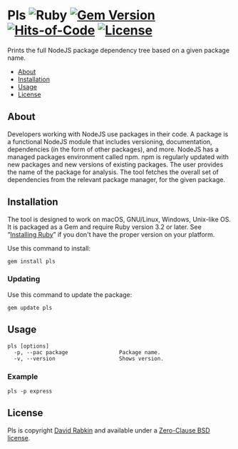 # Pls ![Ruby](https://github.com/rdavid/pls/workflows/Ruby/badge.svg) [![Gem Version](https://badge.fury.io/rb/pls.svg)](https://badge.fury.io/rb/pls) [![Hits-of-Code](https://hitsofcode.com/github/rdavid/pls)](https://hitsofcode.com/view/github/rdavid/pls) [![License](https://img.shields.io/badge/license-0BSD-green)](https://github.com/rdavid/pls/blob/master/LICENSE)
Prints the full NodeJS package dependency tree based on a given package name.

* [About](#about)
* [Installation](#installation)
* [Usage](#usage)
* [License](#license)

## About
Developers working with NodeJS use packages in their code. A package is a
functional NodeJS module that includes versioning, documentation, dependencies
(in the form of other packages), and more. NodeJS has a managed packages
environment called npm. npm is regularly updated with new packages and new
versions of existing packages. The user provides the name of the package for
analysis. The tool fetches the overall set of dependencies from the relevant
package manager, for the given package.

## Installation
The tool is designed to work on macOS, GNU/Linux, Windows, Unix-like OS. It is
packaged as a Gem and require Ruby version 3.2 or later.  See “[Installing
Ruby](https://www.ruby-lang.org/en/documentation/installation/)” if you don't
have the proper version on your platform.

Use this command to install:

    gem install pls

### Updating
Use this command to update the package:

    gem update pls

## Usage
    pls [options]
      -p, --pac package                Package name.
      -v, --version                    Shows version.

### Example
    pls -p express

## License
Pls is copyright [David Rabkin](http://cv.rabkin.co.il) and
available under a [Zero-Clause BSD license](https://github.com/rdavid/pls/blob/master/LICENSE).
